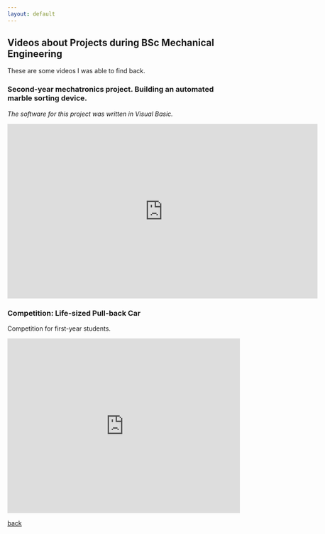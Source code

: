 ```yaml
---
layout: default
---
```


## Videos about Projects during BSc Mechanical Engineering

These are some videos I was able to find back.

### Second-year mechatronics project. Building an automated marble sorting device.

_The software for this project was written in Visual Basic._

<iframe width="699" height="393" src="https://www.youtube.com/embed/1nv_ItYGdLA" title="Mechatronica Knikkerfabriek - De B-Dama Machine." frameborder="0" allowfullscreen></iframe>

### Competition: Life-sized Pull-back Car

Competition for first-year students.

<iframe width="524" height="393" src="https://www.youtube.com/embed/floAuATxWq4" title="Ontwerpwedstrijd 2009 TU Delft groep 85" frameborder="0" allowfullscreen></iframe>

[back](./)
